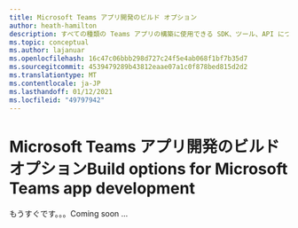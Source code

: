 ```yaml
---
title: Microsoft Teams アプリ開発のビルド オプション
author: heath-hamilton
description: すべての種類の Teams アプリの構築に使用できる SDK、ツール、API について説明します。
ms.topic: conceptual
ms.author: lajanuar
ms.openlocfilehash: 16c47c06bbb298d727c24f5e4ab068f1bf7b35d7
ms.sourcegitcommit: 4539479289b43812eaae07a1c0f878bed815d2d2
ms.translationtype: MT
ms.contentlocale: ja-JP
ms.lasthandoff: 01/12/2021
ms.locfileid: "49797942"
---
```

# <a name="build-options-for-microsoft-teams-app-development"></a><span data-ttu-id="b9afc-103">Microsoft Teams アプリ開発のビルド オプション</span><span class="sxs-lookup"><span data-stu-id="b9afc-103">Build options for Microsoft Teams app development</span></span>

<span data-ttu-id="b9afc-104">もうすぐです。。。</span><span class="sxs-lookup"><span data-stu-id="b9afc-104">Coming soon ...</span></span>
